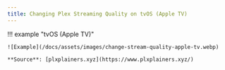 ```yaml
---
title: Changing Plex Streaming Quality on tvOS (Apple TV)
---
```


!!! example "tvOS (Apple TV)"

    ![Example](/docs/assets/images/change-stream-quality-apple-tv.webp)

    **Source**: [plxplainers.xyz](https://www.plxplainers.xyz/)
